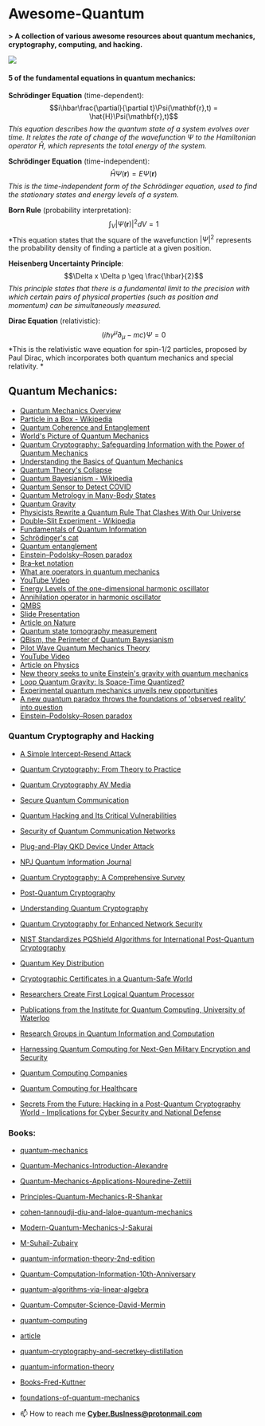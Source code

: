 # Awesome-Quantum
**> A collection of various awesome resources about quantum mechanics, cryptography, computing, and hacking.**

[![](https://media.licdn.com/dms/image/C5612AQFwa5OqAck1Vw/article-cover_image-shrink_720_1280/0/1575616468465?e=1720656000&v=beta&t=4DXd82hCaF57rb-kdfum3jHfG9BykLRDhrzDCqlTcgE)](https://media.licdn.com/dms/image/C5612AQFwa5OqAck1Vw/article-cover_image-shrink_720_1280/0/1575616468465?e=1720656000&v=beta&t=4DXd82hCaF57rb-kdfum3jHfG9BykLRDhrzDCqlTcgE)

 #### 5 of the fundamental equations in quantum mechanics:
 **Schrödinger Equation** (time-dependent):
$$i\hbar\frac{\partial}{\partial t}\Psi(\mathbf{r},t) = \hat{H}\Psi(\mathbf{r},t)$$
*This equation describes how the quantum state of a system evolves over time. It relates the rate of change of the wavefunction $\Psi$ to the Hamiltonian operator $\hat{H}$, which represents the total energy of the system.*

**Schrödinger Equation** (time-independent):
$$\hat{H}\Psi(\mathbf{r}) = E\Psi(\mathbf{r})$$
*This is the time-independent form of the Schrödinger equation, used to find the stationary states and energy levels of a system.*

**Born Rule** (probability interpretation):
$$\int_{V}|\Psi(\mathbf{r})|^2 dV = 1$$
*This equation states that the square of the wavefunction $|\Psi|^2$ represents the probability density of finding a particle at a given position.

**Heisenberg Uncertainty Principle**:
$$\Delta x \Delta p \geq \frac{\hbar}{2}$$
*This principle states that there is a fundamental limit to the precision with which certain pairs of physical properties (such as position and momentum) can be simultaneously measured.*

**Dirac Equation** (relativistic):
$$\left(i\hbar\gamma^\mu\partial_\mu - mc\right)\Psi = 0$$
*This is the relativistic wave equation for spin-1/2 particles, proposed by Paul Dirac, which incorporates both quantum mechanics and special relativity.
*

## Quantum Mechanics:
- [Quantum Mechanics Overview](https://physics.aps.org/articles/v13/109)
- [Particle in a Box - Wikipedia](https://en.wikipedia.org/wiki/Particle_in_a_box)
- [Quantum Coherence and Entanglement](https://phys.org/news/2015-06-physicists-quantum-coherence-entanglement-sides.html)
- [World's Picture of Quantum Mechanics](https://www.britannica.com/video/185515/Description-worlds-picture-quantum-mechanics)
- [Quantum Cryptography: Safeguarding Information with the Power of Quantum Mechanics](https://murshedsk135.medium.com/quantum-cryptography-safeguarding-information-with-the-power-of-quantum-mechanics-4217ec1a0e4)
- [Understanding the Basics of Quantum Mechanics](https://fastercapital.com/topics/understanding-the-basics-of-quantum-mechanics.html)
- [Quantum Theory's Collapse](https://www.newscientist.com/article/mg23130820-200-collapse-has-quantum-theorys)
- [Quantum Bayesianism - Wikipedia](https://en.wikipedia.org/wiki/Quantum_Bayesianism)
- [Quantum Sensor to Detect COVID](https://news.mit.edu/2021/quantum-sensor-detect-covid-1220)
- [Quantum Metrology in Many-Body States](https://jila.colorado.edu/arey/research/quantum-metrology-many-body-states)
- [Quantum Gravity](https://en.wikipedia.org/wiki/Quantum_gravity)
- [Physicists Rewrite a Quantum Rule That Clashes With Our Universe](https://www.wired.com/story/physicists-rewrite-a-quantum-rule-that-clashes-with-our-universe/)
- [Double-Slit Experiment - Wikipedia](https://en.wikipedia.org/wiki/Double-slit_experiment)
- [Fundamentals of Quantum Information](https://physicsworld.com/a/fundamentals-of-quantum-information/)
- [Schrödinger's cat](https://en.wikipedia.org/wiki/Schr%C3%B6dinger%27s_cat)
- [Quantum entanglement](https://en.wikipedia.org/wiki/Quantum_entanglement)
- [Einstein–Podolsky–Rosen paradox](https://en.wikipedia.org/wiki/Einstein%E2%80%93Podolsky%E2%80%93Rosen_paradox)
- [Bra–ket notation](https://en.wikipedia.org/wiki/Bra%E2%80%93ket_notation)
- [What are operators in quantum mechanics](https://www.quora.com/What-are-operators-in-quantum-mechanics)
- [YouTube Video](https://www.youtube.com/watch?v=M7hu86A_Imo)
- [Energy Levels of the one-dimensional harmonic oscillator](https://www.researchgate.net/figure/Energy-Levels-of-the-one-dimensional-harmonic-oscillator_fig1_228531722)
- [Annihilation operator in harmonic oscillator](https://physics.stackexchange.com/questions/254020/annihilation-operator-in-harmonic-oscillator)
- [QMBS](https://www.mpq.mpg.de/qmbs)
- [Slide Presentation](https://slideplayer.com/slide/5291168/)
- [Article on Nature](https://www.nature.com/articles/s41467-017-02511-2)
- [Quantum state tomography measurement](https://www.researchgate.net/figure/The-result-of-quantum-state-tomography-measurement-a-real-part-and-imaginary-part-of_fig2_357791352)
- [QBism, the Perimeter of Quantum Bayesianism](https://www.semanticscholar.org/paper/QBism%2C-the-Perimeter-of-Quantum-Bayesianism-Fuchs/58e159f3fed8a1fd8d31280318bea1493268fe03)
- [Pilot Wave Quantum Mechanics Theory](https://www.popularmechanics.com/space/a24114/pilot-wave-quantum-mechanics-theory/)
- [YouTube Video](https://www.youtube.com/watch?v=d0DK9J-DgR0)
- [Article on Physics](https://physics.aps.org/articles/v10/95)
- [New theory seeks to unite Einstein's gravity with quantum mechanics](https://www.ucl.ac.uk/news/2023/dec/new-theory-seeks-unite-einsteins-gravity-quantum-mechanics)
- [Loop Quantum Gravity: Is Space-Time Quantized?](https://www.space.com/loop-quantum-gravity-space-time-quantized)
- [Experimental quantum mechanics unveils new opportunities](https://phys.org/news/2019-12-experimental-quantum.html)
- [A new quantum paradox throws the foundations of 'observed reality' into question](https://theconversation.com/a-new-quantum-paradox-throws-the-foundations-of-observed-reality-into-question-144426)
- [Einstein–Podolsky–Rosen paradox](https://en.wikipedia.org/wiki/Einstein%E2%80%93Podolsky%E2%80%93Rosen_paradox)

### Quantum Cryptography and Hacking
- [A Simple Intercept-Resend Attack](https://www.researchgate.net/figure/A-simple-intercept-resend-attack-Eve-intercepts-each-photon-meant-for-Bob-randomly_fig2_251970951)
- [Quantum Cryptography: From Theory to Practice](https://www.mdpi.com/2304-6732/9/8/527)
- [Quantum Cryptography AV Media](https://av.tib.eu/media/38696)
- [Secure Quantum Communication](https://www.mdpi.com/2227-7390/11/12/2681)
- [Quantum Hacking and Its Critical Vulnerabilities](https://techxplore.com/news/2023-06-quantum-hacking-critical-vulnerabilities-key.html)
- [Security of Quantum Communication Networks](https://www.nature.com/articles/s41534-020-00358-y)
- [Plug-and-Play QKD Device Under Attack](https://link.springer.com/article/10.1007/s13538-022-01246-w)
- [NPJ Quantum Information Journal](https://www.nature.com/articles/npjqi201625)
- [Quantum Cryptography: A Comprehensive Survey](https://www.researchgate.net/publication/371606438_Quantum_Cryptography_for_Enhanced_Network_Security_A_Comprehensive_Survey_of_Research_Developments_and_Future_Directions)
- [Post-Quantum Cryptography](https://www.bbvaopenmind.com/en/technology/digital-world/understanding-quantum-cryptography/)
- [Understanding Quantum Cryptography](https://www.mdpi.com/2624-831X/2/1/5)
- [Quantum Cryptography for Enhanced Network Security](https://crypto.stackexchange.com/questions/51311/what-makes-quantum-cryptography-secure)
- [NIST Standardizes PQShield Algorithms for International Post-Quantum Cryptography](https://semiwiki.com/security/pqshield/319771-nist-standardizes-pqshield-algorithms-for-international-post-quantum-cryptography/)
- [Quantum Key Distribution](https://www.etsi.org/committee/1430-qkd)
- [Cryptographic Certificates in a Quantum-Safe World](https://www.isara.com/blog-posts/cryptographic-certificates-quantum-safe.html)
- [Researchers Create First Logical Quantum Processor](https://news.harvard.edu/gazette/story/2023/12/researchers-create-first-logical-quantum-processor/)
- [Publications from the Institute for Quantum Computing, University of Waterloo](https://uwaterloo.ca/institute-for-quantum-computing/research/publications)
- [Research Groups in Quantum Information and Computation](https://www.physics.ox.ac.uk/research/theme/quantum-information-and-computation/research-groups)
- [Harnessing Quantum Computing for Next-Gen Military Encryption and Security](https://www.karveinternational.com/insights/harnessing-quantum-computing-for-next-gen-military-encryption-and-security)
- [Quantum Computing Companies](https://thequantuminsider.com/2023/12/29/quantum-computing-companies/)
- [Quantum Computing for Healthcare](https://www.mdpi.com/1999-5903/15/3/94)

- [Secrets From the Future: Hacking in a Post-Quantum Cryptography World - Implications for Cyber Security and National Defense](https://www.researchgate.net/publication/379513733_Title_Secrets_From_the_Future_Hacking_in_a_Post-Quantum_Cryptography_World_Implications_for_Cyber_Security_and_National_Defense)


### Books:
- [quantum-mechanics](https://www.hachettebookgroup.com/titles/leonard-susskind/quantum-mechanics/9780465080618/?lens=basic-books)
- [Quantum-Mechanics-Introduction-Alexandre](https://www.amazon.co.uk/Quantum-Mechanics-Introduction-Alexandre-2015-08-27/dp/B01K0SQGN6)
- [Quantum-Mechanics-Applications-Nouredine-Zettili](https://www.amazon.co.uk/Quantum-Mechanics-Applications-Nouredine-Zettili/dp/0470026782)
- [Principles-Quantum-Mechanics-R-Shankar](https://www.amazon.co.uk/Principles-Quantum-Mechanics-R-Shankar/dp/0306447908)
- [cohen-tannoudji-diu-and-laloe-quantum-mechanics](https://archive.org/details/cohen-tannoudji-diu-and-laloe-quantum-mechanics-vol.-i-ii-and-iii-2nd-ed.)
- [Modern-Quantum-Mechanics-J-Sakurai](https://www.amazon.co.uk/Modern-Quantum-Mechanics-J-Sakurai/dp/1108473229)
- [M-Suhail-Zubairy](https://www.amazon.com/-/en/M-Suhail-Zubairy/dp/0198854226)
- [quantum-information-theory-2nd-edition](https://www.cambridge.org/us/universitypress/subjects/computer-science/cryptography-cryptology-and-coding/quantum-information-theory-2nd-edition?-format=HB&isbn=9781107176164)
- [Quantum-Computation-Information-10th-Anniversary](https://www.amazon.co.uk/Quantum-Computation-Information-10th-Anniversary/dp/1107002176)
- [quantum-algorithms-via-linear-algebra](https://www.waterstones.com/book/quantum-algorithms-via-linear-algebra/richard-j-lipton/kenneth-w-regan/9780262028394)
- [Quantum-Computer-Science-David-Mermin](https://www.amazon.com/Quantum-Computer-Science-David-Mermin/dp/0521876583)
- [quantum-computing](https://www.waterstones.com/book/quantum-computing/mikio-nakahara/tetsuo-ohmi/9780750309837)
- [article](https://link.springer.com/article/10.1007/s11128-021-03021-3)
- [quantum-cryptography-and-secretkey-distillation](https://www.cambridge.org/core/books/quantum-cryptography-and-secretkey-distillation/73509C334A1665F8CA0514E7E9BC5CEF)
- [quantum-information-theory](https://www.cambridge.org/core/books/quantum-information-theory/9DC2CA59F45636D4F0F30D971B677623)
- [Books-Fred-Kuttner](https://www.amazon.co.uk/Books-Fred-Kuttner/s?rh=n%3A266239%2Cp_27%3AFred+Kuttner)
- [foundations-of-quantum-mechanics](https://www.waterstones.com/book/foundations-of-quantum-mechanics/travis-norsen/9783319658667)





- 📫 How to reach me **Cyber.Buslness@protonmail.com**


